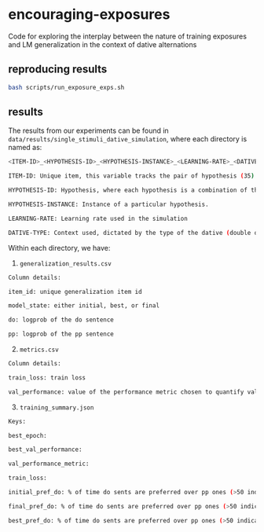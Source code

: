 # encouraging-exposures
Code for exploring the interplay between the nature of training exposures and LM generalization in the context of dative alternations


## reproducing results

```bash
bash scripts/run_exposure_exps.sh
```

## results

The results from our experiments can be found in `data/results/single_stimuli_dative_simulation`, where each directory is named as:

```bash
<ITEM-ID>_<HYPOTHESIS-ID>_<HYPOTHESIS-INSTANCE>_<LEARNING-RATE>_<DATIVE-TYPE>_RESULTS

ITEM-ID: Unique item, this variable tracks the pair of hypothesis (35) x hypothesis instances (5).

HYPOTHESIS-ID: Hypothesis, where each hypothesis is a combination of theme and recipient features.

HYPOTHESIS-INSTANCE: Instance of a particular hypothesis.

LEARNING-RATE: Learning rate used in the simulation

DATIVE-TYPE: Context used, dictated by the type of the dative (double object or prepositional)
```

Within each directory, we have:

1. `generalization_results.csv`
```bash
Column details:

item_id: unique generalization item id

model_state: either initial, best, or final

do: logprob of the do sentence

pp: logprob of the pp sentence
```

2. `metrics.csv`
```bash
Column details:

train_loss: train loss

val_performance: value of the performance metric chosen to quantify validation performance.
```

3. `training_summary.json`
```bash
Keys:

best_epoch: 

best_val_performance:

val_performance_metric:

train_loss:

initial_pref_do: % of time do sents are preferred over pp ones (>50 indicates preference for do over pp), initially

final_pref_do: % of time do sents are preferred over pp ones (>50 indicates preference for do over pp), at end of training

best_pref_do: % of time do sents are preferred over pp ones (>50 indicates preference for do over pp), at epoch that shows best val performance.
```